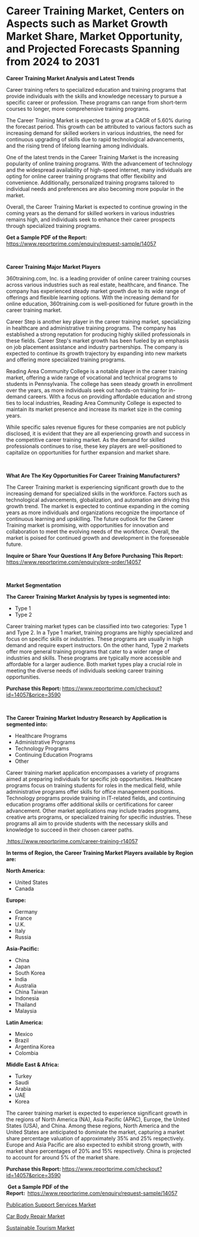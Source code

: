 <p><h1>Career Training Market, Centers on Aspects such as Market Growth Market Share, Market Opportunity, and Projected Forecasts Spanning from 2024 to 2031</h1></p><p><strong>Career Training Market Analysis and Latest Trends</strong></p>
<p><p>Career training refers to specialized education and training programs that provide individuals with the skills and knowledge necessary to pursue a specific career or profession. These programs can range from short-term courses to longer, more comprehensive training programs.</p><p>The Career Training Market is expected to grow at a CAGR of 5.60% during the forecast period. This growth can be attributed to various factors such as increasing demand for skilled workers in various industries, the need for continuous upgrading of skills due to rapid technological advancements, and the rising trend of lifelong learning among individuals.</p><p>One of the latest trends in the Career Training Market is the increasing popularity of online training programs. With the advancement of technology and the widespread availability of high-speed internet, many individuals are opting for online career training programs that offer flexibility and convenience. Additionally, personalized training programs tailored to individual needs and preferences are also becoming more popular in the market.</p><p>Overall, the Career Training Market is expected to continue growing in the coming years as the demand for skilled workers in various industries remains high, and individuals seek to enhance their career prospects through specialized training programs.</p></p>
<p><strong>Get a Sample PDF of the Report:&nbsp;</strong> <a href="https://www.reportprime.com/enquiry/request-sample/14057">https://www.reportprime.com/enquiry/request-sample/14057</a></p>
<p>&nbsp;</p>
<p><strong>Career Training Major Market Players</strong></p>
<p><p>360training.com, Inc. is a leading provider of online career training courses across various industries such as real estate, healthcare, and finance. The company has experienced steady market growth due to its wide range of offerings and flexible learning options. With the increasing demand for online education, 360training.com is well-positioned for future growth in the career training market.</p><p>Career Step is another key player in the career training market, specializing in healthcare and administrative training programs. The company has established a strong reputation for producing highly skilled professionals in these fields. Career Step's market growth has been fueled by an emphasis on job placement assistance and industry partnerships. The company is expected to continue its growth trajectory by expanding into new markets and offering more specialized training programs.</p><p>Reading Area Community College is a notable player in the career training market, offering a wide range of vocational and technical programs to students in Pennsylvania. The college has seen steady growth in enrollment over the years, as more individuals seek out hands-on training for in-demand careers. With a focus on providing affordable education and strong ties to local industries, Reading Area Community College is expected to maintain its market presence and increase its market size in the coming years.</p><p>While specific sales revenue figures for these companies are not publicly disclosed, it is evident that they are all experiencing growth and success in the competitive career training market. As the demand for skilled professionals continues to rise, these key players are well-positioned to capitalize on opportunities for further expansion and market share.</p></p>
<p>&nbsp;</p>
<p><strong>What Are The Key Opportunities For Career Training Manufacturers?</strong></p>
<p><p>The Career Training market is experiencing significant growth due to the increasing demand for specialized skills in the workforce. Factors such as technological advancements, globalization, and automation are driving this growth trend. The market is expected to continue expanding in the coming years as more individuals and organizations recognize the importance of continuous learning and upskilling. The future outlook for the Career Training market is promising, with opportunities for innovation and collaboration to meet the evolving needs of the workforce. Overall, the market is poised for continued growth and development in the foreseeable future.</p></p>
<p><strong>Inquire or Share Your Questions If Any Before Purchasing This Report:</strong> <a href="https://www.reportprime.com/enquiry/pre-order/14057">https://www.reportprime.com/enquiry/pre-order/14057</a></p>
<p>&nbsp;</p>
<p><strong>Market Segmentation</strong></p>
<p><strong>The Career Training Market Analysis by types is segmented into:</strong></p>
<p><ul><li>Type 1</li><li>Type 2</li></ul></p>
<p><p>Career training market types can be classified into two categories: Type 1 and Type 2. In a Type 1 market, training programs are highly specialized and focus on specific skills or industries. These programs are usually in high demand and require expert instructors. On the other hand, Type 2 markets offer more general training programs that cater to a wider range of industries and skills. These programs are typically more accessible and affordable for a larger audience. Both market types play a crucial role in meeting the diverse needs of individuals seeking career training opportunities.</p></p>
<p><strong>Purchase this Report:&nbsp;</strong><a href="https://www.reportprime.com/checkout?id=14057&price=3590">https://www.reportprime.com/checkout?id=14057&price=3590</a></p>
<p>&nbsp;</p>
<p><strong>The Career Training Market Industry Research by Application is segmented into:</strong></p>
<p><ul><li>Healthcare Programs</li><li>Administrative Programs</li><li>Technology Programs</li><li>Continuing Education Programs</li><li>Other</li></ul></p>
<p><p>Career training market application encompasses a variety of programs aimed at preparing individuals for specific job opportunities. Healthcare programs focus on training students for roles in the medical field, while administrative programs offer skills for office management positions. Technology programs provide training in IT-related fields, and continuing education programs offer additional skills or certifications for career advancement. Other market applications may include trades programs, creative arts programs, or specialized training for specific industries. These programs all aim to provide students with the necessary skills and knowledge to succeed in their chosen career paths.</p></p>
<p><a href="https://www.reportprime.com/career-training-r14057">&nbsp;https://www.reportprime.com/career-training-r14057</a></p>
<p><strong>In terms of Region, the Career Training Market Players available by Region are:</strong></p>
<p>
    <p> <strong> North America: </strong>
        <ul>
            <li>United States</li>
            <li>Canada</li>
        </ul>
        </p> 
    <p> <strong> Europe: </strong>
        <ul>
            <li>Germany</li>
            <li>France</li>
            <li>U.K.</li>
            <li>Italy</li>
            <li>Russia</li>
        </ul>
        </p> 
    <p> <strong> Asia-Pacific: </strong>
        <ul>
            <li>China</li>
            <li>Japan</li>
            <li>South Korea</li>
            <li>India</li>
            <li>Australia</li>
            <li>China Taiwan</li>
            <li>Indonesia</li>
            <li>Thailand</li>
            <li>Malaysia</li>
        </ul>
        </p> 
    <p> <strong> Latin America: </strong>
        <ul>
            <li>Mexico</li>
            <li>Brazil</li>
            <li>Argentina Korea</li>
            <li>Colombia</li>
        </ul>
        </p> 
    <p> <strong> Middle East & Africa: </strong>
        <ul>
            <li>Turkey</li>
            <li>Saudi</li>
            <li>Arabia</li>
            <li>UAE</li>
            <li>Korea</li>
        </ul>
    </p>
    </p>
<p><p>The career training market is expected to experience significant growth in the regions of North America (NA), Asia Pacific (APAC), Europe, the United States (USA), and China. Among these regions, North America and the United States are anticipated to dominate the market, capturing a market share percentage valuation of approximately 35% and 25% respectively. Europe and Asia Pacific are also expected to exhibit strong growth, with market share percentages of 20% and 15% respectively. China is projected to account for around 5% of the market share.</p></p>
<p><strong>Purchase this Report: </strong><a href="https://www.reportprime.com/checkout?id=14057&price=3590">https://www.reportprime.com/checkout?id=14057&price=3590</a></p>
<p>&nbsp;<strong>Get a Sample PDF of the Report:&nbsp;&nbsp;</strong><a href="https://www.reportprime.com/enquiry/request-sample/14057">https://www.reportprime.com/enquiry/request-sample/14057</a></p>
<p><strong></strong></p>
<p><p><a href="https://github.com/dancokkoe288/Market-Research-Report-List-1/blob/main/publication-support-services-market.md">Publication Support Services Market</a></p><p><a href="https://github.com/RichRobinson5/Market-Research-Report-List-6/blob/main/car-body-repair-market.md">Car Body Repair Market</a></p><p><a href="https://github.com/kumertitash/Market-Research-Report-List-1/blob/main/sustainable-tourism-market.md">Sustainable Tourism Market</a></p></p>
